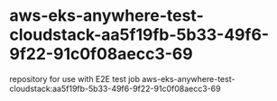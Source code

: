 # aws-eks-anywhere-test-cloudstack-aa5f19fb-5b33-49f6-9f22-91c0f08aecc3-69
repository for use with E2E test job aws-eks-anywhere-test-cloudstack:aa5f19fb-5b33-49f6-9f22-91c0f08aecc3-69
